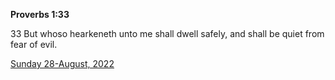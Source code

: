 **Proverbs 1:33**

33 But whoso hearkeneth unto me shall dwell safely, and shall be quiet from fear of evil. 

[Sunday 28-August, 2022](https://t.me/s/daily_scripture)
